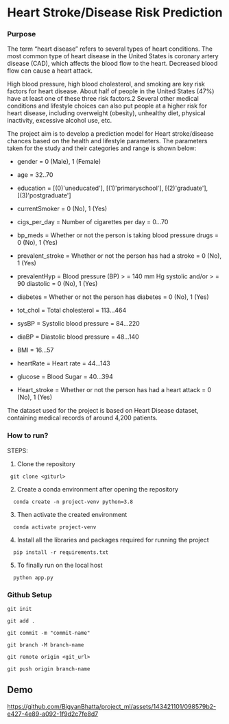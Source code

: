 
# Heart Stroke/Disease Risk Prediction

### Purpose

The term “heart disease” refers to several types of heart conditions. The most common type of heart disease in the United States is coronary artery disease (CAD), which affects the blood flow to the heart. Decreased blood flow can cause a heart attack.

High blood pressure, high blood cholesterol, and smoking are key risk factors for heart disease. About half of people in the United States (47%) have at least one of these three risk factors.2 Several other medical conditions and lifestyle choices can also put people at a higher risk for heart disease, including overweight (obesity), unhealthy diet, physical inactivity, excessive alcohol use, etc.

The project aim is to develop a prediction model for Heart stroke/disease chances based on the health and lifestyle parameters. The parameters taken for the study and their categories and range is shown below: 

- gender = 0 (Male), 1 (Female)

- age = 32..70

- education = [(0)'uneducated'], [(1)'primaryschool'], [(2)'graduate'], [(3)'postgraduate']

- currentSmoker = 0 (No), 1 (Yes)

- cigs_per_day = Number of cigarettes per day = 0...70

- bp_meds = Whether or not the person is taking blood pressure drugs = 0 (No), 1 (Yes)

- prevalent_stroke = Whether or not the person has had a stroke = 0 (No), 1 (Yes)

- prevalentHyp = Blood pressure (BP) > = 140 mm Hg systolic and/or > = 90 diastolic = 0 (No), 1 (Yes)

- diabetes = Whether or not the person has diabetes = 0 (No), 1 (Yes)

- tot_chol = Total cholesterol = 113...464

- sysBP = Systolic blood pressure = 84...220

- diaBP = Diastolic blood pressure = 48...140

- BMI = 16...57

- heartRate = Heart rate = 44...143

- glucose = Blood Sugar = 40...394

- Heart_stroke = Whether or not the person has had a heart attack = 0 (No), 1 (Yes)

The dataset used for the project is based on Heart Disease dataset, containing medical records of around 4,200 patients.


### How to run?
STEPS:

1. Clone the repository
```http
 git clone <giturl>
```
2. Create a conda environment after opening the repository
```http
  conda create -n project-venv python=3.8 
```
3. Then activate the created environment
```http
  conda activate project-venv
```
4. Install all the libraries and packages required for running the project
```http
  pip install -r requirements.txt
```
5. To finally run on the local host
```http
  python app.py
```

### Github Setup

```http
git init 
```
```http
git add . 
```

```http
git commit -m "commit-name"
```
```http
git branch -M branch-name
```
```http
git remote origin <git_url>
```
```http
git push origin branch-name
```







## Demo

https://github.com/BigyanBhatta/project_ml/assets/143421101/098579b2-e427-4e89-a092-1f9d2c7fe8d7


